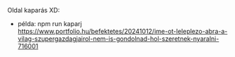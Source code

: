 Oldal kaparás XD:

- példa: npm run kaparj https://www.portfolio.hu/befektetes/20241012/ime-ot-leleplezo-abra-a-vilag-szupergazdagjairol-nem-is-gondolnad-hol-szeretnek-nyaralni-716001
